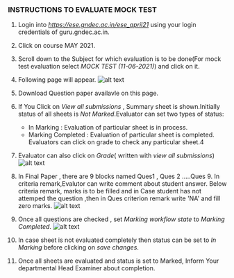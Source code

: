 ### INSTRUCTIONS TO EVALUATE MOCK TEST ###
1.  Login into *https://ese.gndec.ac.in/ese_april21* using your login credentials of guru.gndec.ac.in.
1. Click on course MAY 2021.
1. Scroll down to the Subject for which evaluation is to be done(For mock test evaluation select *MOCK TEST (11-06-2021)*) and click on it.
1. Following page will appear. ![alt text](https://i.imgur.com/0QvYwwG.png) 
1. Download Question paper availavle on this page.
1. If You Click on *View all submissions* , Summary sheet is shown.Initially status of all sheets is *Not Marked*.Evaluator can set two types of status:
    - In Marking        : Evaluation of particular sheet is in process.
    - Marking Completed : Evaluation of particular sheet is completed.
    Evaluators can click on grade to check any particular sheet.4
    
1.  Evaluator can also click on *Grade*( written with *view all submissions*) ![alt text]( https://i.imgur.com/K8eM5pu.png)
1.  In Final Paper , there are 9 blocks named Ques1 , Ques 2 .....Ques 9. In criteria remark,Evalutor can write comment about student answer. Below criteria  remark, marks is to be filled and in Case student has not attemped the question ,then in Ques  criterion remark write 'NA' and fill zero marks.
![alt text](https://i.imgur.com/CdoZHYE.png)
1. Once all questions are checked , set *Marking workflow state*  to *Marking Completed*. ![alt text](https://i.imgur.com/E9xxZYN.png)
1. In case sheet is not evaluated completely then status can be set to *In Marking* before clicking on *save changes*. 
1. Once all sheets are evaluated and status is set to Marked, Inform Your departmental Head Examiner about completion.
